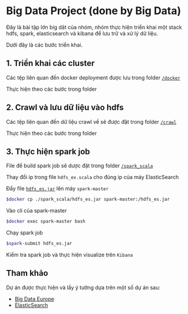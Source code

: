 # Big Data Project (done by Big Data)

Đây là bài tập lớn big dât của nhóm, nhóm thực hiện triển khai một stack hdfs, spark, elasticsearch và kibana để lưu trữ và xử lý dữ liệu.

Dưới đây là các bước triển khai.

## 1. Triển khai các cluster

Các tệp liên quan đến docker deployment được lưu trong folder [`/docker`](./docker)

Thực hiện theo các bước trong folder

## 2. Crawl và lưu dữ liệu vào hdfs

Các tệp liên quan đến dữ liệu crawl về sẽ được đặt trong folder [`/crawl`](./crawl)

Thực hiện theo các bước trong folder

## 3. Thực hiện spark job

File để build spark job sẽ dược đặt trong folder [`/spark_scala`](./spark_scala)

Thay đổi ip trong file `hdfs_ex.scala` cho đúng ip của máy ElasticSearch

Đẩy file [`hdfs_es.jar`](./spark_scala/hdfs_es.jar) lên máy `spark-master`

```bash
$docker cp ./spark_scala/hdfs_es.jar spark-master:/hdfs_es.jar
```

Vào cli của spark-master

```bash
$docker exec spark-master bash
```

Chạy spark job

```bash
$spark-submit hdfs_es.jar
```

Kiểm tra spark job và thực hiện visualize trên `Kibana`

## Tham khảo

Dự án được thực hiện và lấy ý tưởng dựa trên một số dự án sau:

- [Big Data Europe](https://github.com/big-data-europe)
- [ElasticSearch](https://www.elastic.co/guide/en/elasticsearch/reference/current/docker.html)
